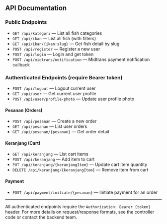 
## API Documentation

### Public Endpoints

-   `GET /api/kategori` — List all fish categories
-   `GET /api/ikan` — List all fish (with filters)
-   `GET /api/ikan/{ikan:slug}` — Get fish detail by slug
-   `POST /api/register` — Register a new user
-   `POST /api/login` — Login and get token
-   `POST /api/midtrans/notification` — Midtrans payment notification callback

### Authenticated Endpoints (require Bearer token)

-   `POST /api/logout` — Logout current user
-   `GET /api/user` — Get current user profile
-   `POST /api/user/profile-photo` — Update user profile photo

#### Pesanan (Orders)

-   `POST /api/pesanan` — Create a new order
-   `GET /api/pesanan` — List user orders
-   `GET /api/pesanan/{pesanan}` — Get order detail

#### Keranjang (Cart)

-   `GET /api/keranjang` — List cart items
-   `POST /api/keranjang` — Add item to cart
-   `PUT /api/keranjang/{keranjangItem}` — Update cart item quantity
-   `DELETE /api/keranjang/{keranjangItem}` — Remove item from cart

#### Payment

-   `POST /api/payment/initiate/{pesanan}` — Initiate payment for an order

---

All authenticated endpoints require the `Authorization: Bearer {token}` header. For more details on request/response formats, see the controller code or contact the backend team.
